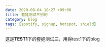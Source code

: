```yaml
---
date: 2020-08-04 18:27 +09:00
title: 套娃测试三别的
category: blog
tags: [spotify, signup, hotspot, shield]
---
```

这是**TEST1**下的套娃测试三，用得test1下的blog